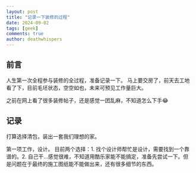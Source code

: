 ```yaml
---
layout: post
title: "记录一下装修的过程"
date: 2024-09-02
tags: [geek]
comments: true
author: deathwhispers
---
```


## 前言

人生第一次全程参与装修的全过程，准备记录一下。
马上要交房了，前天去工地看了下，目前毛坯状态，空空如也，未来可预见工作量巨大。

之前在网上看了很多装修帖子，还是感觉一团乱麻，不知道怎么下手😂


<!-- more -->

## 记录

打算选择清包，装出一套我们理想的家。

第一项工作，设计。
目前两个选择：1. 找个设计师帮忙是设计，需要找到一个靠谱的。2. 自己干...感觉很难，不知道用酷乐家能不能搞定，准备先尝试一下。但是问题在于最终的施工图纸能不能做出来，还有很多细节的东西。






